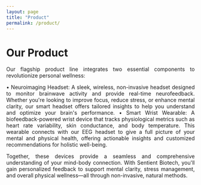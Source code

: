 ```yaml
---
layout: page
title: "Product"
permalink: /product/
---
```


# Our Product


<div align="justify">

Our flagship product line integrates two essential components to revolutionize personal wellness:

•	Neuroimaging Headset: A sleek, wireless, non-invasive headset designed to monitor brainwave activity and provide real-time neurofeedback. Whether you're looking to improve focus, reduce stress, or enhance mental clarity, our smart headset offers tailored insights to help you understand and optimize your brain's performance.
•	Smart Wrist Wearable: A biofeedback-powered wrist device that tracks physiological metrics such as heart rate variability, skin conductance, and body temperature. This wearable connects with our EEG headset to give a full picture of your mental and physical health, offering actionable insights and customized recommendations for holistic well-being.

Together, these devices provide a seamless and comprehensive understanding of your mind-body connection. With Sentient Biotech, you'll gain personalized feedback to support mental clarity, stress management, and overall physical wellness—all through non-invasive, natural methods.

</div>
